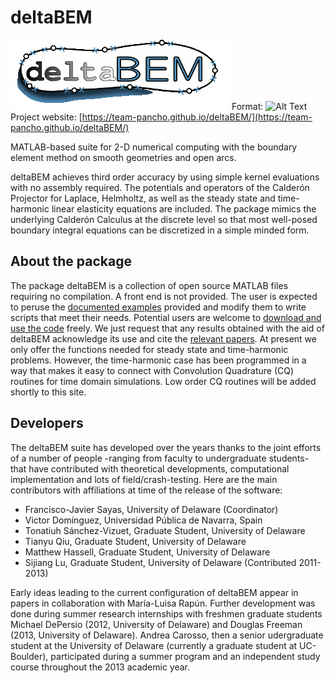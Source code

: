 # deltaBEM
![GitHub Logo](/images/deltaBEMLogoWEB.gif)
Format: ![Alt Text](url)
Project website: [https://team-pancho.github.io/deltaBEM/](https://team-pancho.github.io/deltaBEM/)

MATLAB-based suite for 2-D numerical computing with the boundary element method on smooth geometries and open arcs.

deltaBEM achieves third order accuracy by using simple kernel evaluations with no assembly required. The potentials and operators of the Calderón Projector for Laplace, Helmholtz, as well as the steady state and time-harmonic linear elasticity equations are included. The package mimics the underlying Calderón Calculus at the discrete level so that most well-posed boundary integral equations can be discretized in a simple minded form.

## About the package

The package deltaBEM is a collection of open source MATLAB files requiring no compilation. A front end is not provided. The user is expected to peruse the [documented examples](https://team-pancho.github.io/deltaBEM/examples.html) provided and modify them to write scripts that meet their needs. Potential users are welcome to [download and use the code](https://team-pancho.github.io/deltaBEM/download.html) freely. We just request that any results obtained with the aid of deltaBEM acknowledge its use and cite the [relevant papers](https://team-pancho.github.io/deltaBEM/articles.html). At present we only offer the functions needed for steady state and time-harmonic problems. However, the time-harmonic case has been programmed in a way that makes it easy to connect with Convolution Quadrature (CQ) routines for time domain simulations. Low order CQ routines will be added shortly to this site.

## Developers
The deltaBEM suite has developed over the years thanks to the joint efforts of a number of people -ranging from faculty to undergraduate students- that have contributed with theoretical developments, computational implementation and lots of field/crash-testing. Here are the main contributors with affiliations at time of the release of the software:
* Francisco-Javier Sayas, University of Delaware (Coordinator)
* Victor Domínguez, Universidad Pública de Navarra, Spain
* Tonatiuh Sánchez-Vizuet, Graduate Student, University of Delaware
* Tianyu Qiu, Graduate Student, University of Delaware
* Matthew Hassell, Graduate Student, University of Delaware
* Sijiang Lu, Graduate Student, University of Delaware (Contributed 2011-2013)

Early ideas leading to the current configuration of deltaBEM appear in papers in collaboration with María-Luisa Rapún. Further development was done during summer research internships with freshmen graduate students Michael DePersio (2012, University of Delaware) and Douglas Freeman (2013, University of Delaware). Andrea Carosso, then a senior udergraduate student at the University of Delaware (currently a graduate student at UC-Boulder), participated during a summer program and an independent study course throughout the 2013 academic year.
